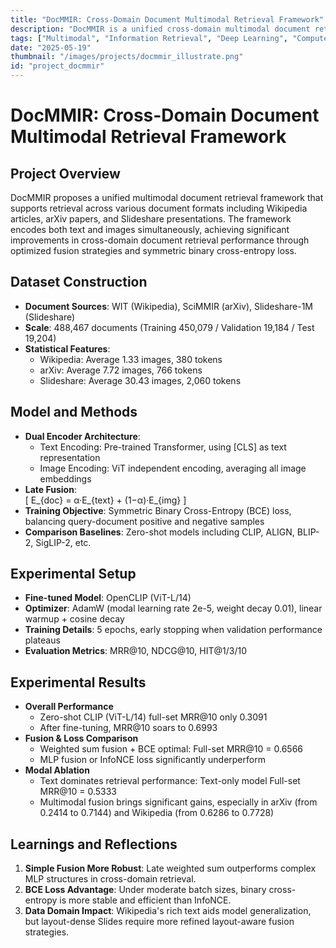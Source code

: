 ```yaml
---
title: "DocMMIR: Cross-Domain Document Multimodal Retrieval Framework"
description: "DocMMIR is a unified cross-domain multimodal document retrieval framework that combines text and visual information, building large-scale cross-domain benchmarks and exploring different fusion strategies and loss functions to improve retrieval performance."
tags: ["Multimodal", "Information Retrieval", "Deep Learning", "Computer Vision", "Natural Language Processing"]
date: "2025-05-19"
thumbnail: "/images/projects/docmmir_illustrate.png"
id: "project_docmmir"
---
```


# DocMMIR: Cross-Domain Document Multimodal Retrieval Framework

## Project Overview

DocMMIR proposes a unified multimodal document retrieval framework that supports retrieval across various document formats including Wikipedia articles, arXiv papers, and Slideshare presentations. The framework encodes both text and images simultaneously, achieving significant improvements in cross-domain document retrieval performance through optimized fusion strategies and symmetric binary cross-entropy loss.

## Dataset Construction

- **Document Sources**: WIT (Wikipedia), SciMMIR (arXiv), Slideshare-1M (Slideshare)  
- **Scale**: 488,467 documents (Training 450,079 / Validation 19,184 / Test 19,204)  
- **Statistical Features**:  
  - Wikipedia: Average 1.33 images, 380 tokens  
  - arXiv: Average 7.72 images, 766 tokens  
  - Slideshare: Average 30.43 images, 2,060 tokens  

## Model and Methods

- **Dual Encoder Architecture**:  
  - Text Encoding: Pre-trained Transformer, using [CLS] as text representation  
  - Image Encoding: ViT independent encoding, averaging all image embeddings  
- **Late Fusion**:  
  \[ E_{doc} = α·E_{text} + (1−α)·E_{img} \]  
- **Training Objective**: Symmetric Binary Cross-Entropy (BCE) loss, balancing query-document positive and negative samples  
- **Comparison Baselines**: Zero-shot models including CLIP, ALIGN, BLIP-2, SigLIP-2, etc.  

## Experimental Setup

- **Fine-tuned Model**: OpenCLIP (ViT-L/14)  
- **Optimizer**: AdamW (modal learning rate 2e-5, weight decay 0.01), linear warmup + cosine decay  
- **Training Details**: 5 epochs, early stopping when validation performance plateaus  
- **Evaluation Metrics**: MRR@10, NDCG@10, HIT@1/3/10  

## Experimental Results

- **Overall Performance**  
  - Zero-shot CLIP (ViT-L/14) full-set MRR@10 only 0.3091  
  - After fine-tuning, MRR@10 soars to 0.6993  
- **Fusion & Loss Comparison**  
  - Weighted sum fusion + BCE optimal: Full-set MRR@10 = 0.6566  
  - MLP fusion or InfoNCE loss significantly underperform  
- **Modal Ablation**  
  - Text dominates retrieval performance: Text-only model Full-set MRR@10 = 0.5333  
  - Multimodal fusion brings significant gains, especially in arXiv (from 0.2414 to 0.7144) and Wikipedia (from 0.6286 to 0.7728)  

## Learnings and Reflections

1. **Simple Fusion More Robust**: Late weighted sum outperforms complex MLP structures in cross-domain retrieval.  
2. **BCE Loss Advantage**: Under moderate batch sizes, binary cross-entropy is more stable and efficient than InfoNCE.  
3. **Data Domain Impact**: Wikipedia's rich text aids model generalization, but layout-dense Slides require more refined layout-aware fusion strategies.
